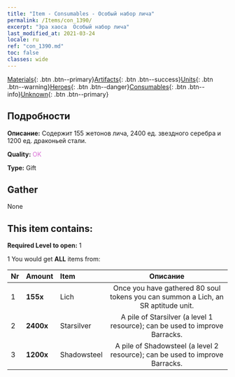 ```yaml
---
title: "Item - Consumables - Особый набор лича"
permalink: /Items/con_1390/
excerpt: "Эра хаоса  Особый набор лича"
last_modified_at: 2021-03-24
locale: ru
ref: "con_1390.md"
toc: false
classes: wide
---
```

 [Materials](/ru/Items/){: .btn .btn--primary}[Artifacts](/ru/Items/Artifacts/){: .btn .btn--success}[Units](/ru/Items/Units/){: .btn .btn--warning}[Heroes](/ru/Items/Heroes/){: .btn .btn--danger}[Consumables](/ru/Items/Consumables/){: .btn .btn--info}[Unknown](/ru/Items/Unknown/){: .btn .btn--primary}

## Подробности
 **Описание:** Содержит 155 жетонов лича, 2400 ед. звездного серебра и 1200 ед. драконьей стали.

 **Quality:** <span style="color: #DA70D6">OK</span>

 **Type:** Gift

## Gather

  None

## This item contains:

 **Required Level to open:** 1

 1 You would get **ALL** items  from:

  | Nr | Amount |     Item    | Описание |
  |:---|:-------|:------------|:-----------:|
  | 1 |  **155x** | Lich | Once you have gathered 80 soul tokens you can summon a Lich, an SR aptitude unit.  | 
  | 2 |  **2400x** | Starsilver | A pile of Starsilver (a level 1 resource); can be used to improve Barracks.  | 
  | 3 |  **1200x** | Shadowsteel | A pile of Shadowsteel (a level 2 resource); can be used to improve Barracks.  | 
